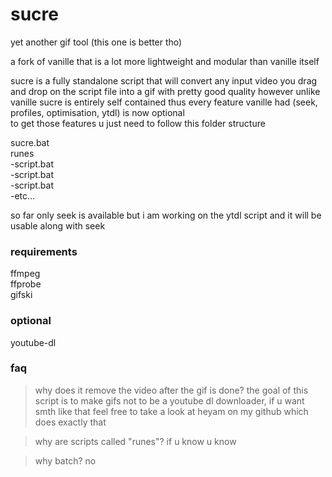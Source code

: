 # sucre
yet another gif tool (this one is better tho)  

a fork of vanille that is a lot more lightweight and modular than vanille itself  

sucre is a fully standalone script that will convert any input video you drag and drop on the script file into a gif with pretty good quality 
however unlike vanille sucre is entirely self contained thus every feature vanille had (seek, profiles, optimisation, ytdl) is now optional  
to get those features u just need to follow this folder structure  

sucre.bat  
runes    
-script.bat  
-script.bat  
-script.bat  
-etc...  

so far only seek is available but i am working on the ytdl script and it will be usable along with seek  

### requirements
ffmpeg  
ffprobe  
gifski  

### optional
youtube-dl

### faq
> why does it remove the video after the gif is done?
the goal of this script is to make gifs not to be a youtube dl downloader, if u want smth like that feel free to take a look at heyam on my github which does exactly that  

> why are scripts called "runes"?
if u know u know  

> why batch?
no
